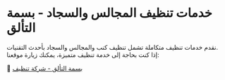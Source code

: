 # خدمات تنظيف المجالس والسجاد - بسمة التألق  

نقدم خدمات تنظيف متكاملة تشمل تنظيف كنب والمجالس والسجاد بأحدث التقنيات.  
إذا كنت بحاجة إلى خدمة تنظيف متميزة، يمكنك زيارة موقعنا:  

🔗 [بسمة التألق - شركة تنظيف](https://www.basmat-altaaliq.com/%D8%B4%D8%B1%D9%83%D8%A9-%D8%AA%D9%86%D8%B8%D9%8A%D9%81-%D9%83%D9%86%D8%A8-%D8%A8%D8%A7%D9%84%D8%A7%D8%AD%D8%B3%D8%A7%D8%A1/)  
